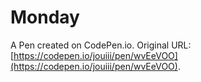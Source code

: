 # Monday

A Pen created on CodePen.io. Original URL: [https://codepen.io/jouiii/pen/wvEeVOO](https://codepen.io/jouiii/pen/wvEeVOO).

